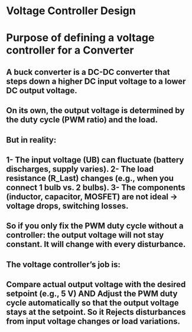 # Voltage Controller Design
# Purpose of defining a voltage controller for a Converter
## A buck converter is a DC-DC converter that steps down a higher DC input voltage to a lower DC output voltage. 
## On its own, the output voltage is determined by the duty cycle (PWM ratio) and the load.
## But in reality:
## 1- The input voltage (UB) can fluctuate (battery discharges, supply varies). 2- The load resistance (R_Last) changes (e.g., when you connect 1 bulb vs. 2 bulbs). 3- The components (inductor, capacitor, MOSFET) are not ideal → voltage drops, switching losses.
## So if you only fix the PWM duty cycle without a controller: the output voltage will not stay constant. It will change with every disturbance.

## The voltage controller’s job is:
## Compare actual output voltage with the desired setpoint (e.g., 5 V) AND Adjust the PWM duty cycle automatically so that the output voltage stays at the setpoint. So it Rejects disturbances from input voltage changes or load variations.
